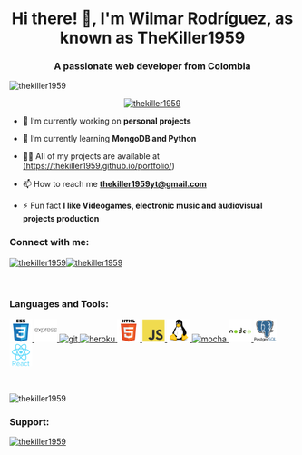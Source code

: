 <h1 align="center">Hi there! 👋, I'm Wilmar Rodríguez, as known as TheKiller1959</h1>
<h3 align="center">A passionate web developer from Colombia</h3>

<p align="left"> <img src="https://komarev.com/ghpvc/?username=thekiller1959&label=Profile%20views&color=0e75b6&style=flat" alt="thekiller1959" /> </p>

<p align="center"> <a href="https://github.com/ryo-ma/github-profile-trophy"><img src="https://github-profile-trophy.vercel.app/?username=thekiller1959&theme=onedark" alt="thekiller1959" /></a> </p>

- 🔭 I’m currently working on **personal projects**

- 🌱 I’m currently learning **MongoDB and Python**

- 👨‍💻 All of my projects are available at <a href="[https://thekiller1959.github.io/portfolio/](https://thekiller1959.github.io/portfolio/)" target="blank">(https://thekiller1959.github.io/portfolio/)</a>

- 📫 How to reach me **thekiller1959yt@gmail.com**

- ⚡ Fun fact **I like Videogames, electronic music and audiovisual projects production**

<h3 align="left">Connect with me:</h3>

<p align="left"><a href="https://twitter.com/thekiller1959" target="blank"><img align="center" src="https://raw.githubusercontent.com/rahuldkjain/github-profile-readme-generator/master/src/images/icons/Social/twitter.svg" alt="thekiller1959" height="30" width="40" /></a><a href="https://linkedin.com/in/thekiller1959" target="blank"><img align="center" src="https://raw.githubusercontent.com/rahuldkjain/github-profile-readme-generator/master/src/images/icons/Social/linked-in-alt.svg" alt="thekiller1959" height="30" width="40" /></a></p><br>

<h3 align="left">Languages and Tools:</h3>

<p align="left"> <a href="https://www.w3schools.com/css/" target="_blank" rel="noreferrer"> <img src="https://raw.githubusercontent.com/devicons/devicon/master/icons/css3/css3-original-wordmark.svg" alt="css3" width="40" height="40"/> </a> <a href="https://expressjs.com" target="_blank" rel="noreferrer"> <img src="https://raw.githubusercontent.com/devicons/devicon/master/icons/express/express-original-wordmark.svg" alt="express" width="40" height="40"/> </a> <a href="https://git-scm.com/" target="_blank" rel="noreferrer"> <img src="https://www.vectorlogo.zone/logos/git-scm/git-scm-icon.svg" alt="git" width="40" height="40"/> </a> <a href="https://heroku.com" target="_blank" rel="noreferrer"> <img src="https://www.vectorlogo.zone/logos/heroku/heroku-icon.svg" alt="heroku" width="40" height="40"/> </a> <a href="https://www.w3.org/html/" target="_blank" rel="noreferrer"> <img src="https://raw.githubusercontent.com/devicons/devicon/master/icons/html5/html5-original-wordmark.svg" alt="html5" width="40" height="40"/> </a> <a href="https://developer.mozilla.org/en-US/docs/Web/JavaScript" target="_blank" rel="noreferrer"> <img src="https://raw.githubusercontent.com/devicons/devicon/master/icons/javascript/javascript-original.svg" alt="javascript" width="40" height="40"/> </a> <a href="https://www.linux.org/" target="_blank" rel="noreferrer"> <img src="https://raw.githubusercontent.com/devicons/devicon/master/icons/linux/linux-original.svg" alt="linux" width="40" height="40"/> </a> <a href="https://mochajs.org" target="_blank" rel="noreferrer"> <img src="https://www.vectorlogo.zone/logos/mochajs/mochajs-icon.svg" alt="mocha" width="40" height="40"/> </a> <a href="https://nodejs.org" target="_blank" rel="noreferrer"> <img src="https://raw.githubusercontent.com/devicons/devicon/master/icons/nodejs/nodejs-original-wordmark.svg" alt="nodejs" width="40" height="40"/> </a> <a href="https://www.postgresql.org" target="_blank" rel="noreferrer"> <img src="https://raw.githubusercontent.com/devicons/devicon/master/icons/postgresql/postgresql-original-wordmark.svg" alt="postgresql" width="40" height="40"/> </a> <a href="https://reactjs.org/" target="_blank" rel="noreferrer"> <img src="https://raw.githubusercontent.com/devicons/devicon/master/icons/react/react-original-wordmark.svg" alt="react" width="40" height="40"/> </a> </p><br>

<p align="left"><img src="https://github-readme-stats.vercel.app/api/top-langs?username=thekiller1959&show_icons=true&locale=en&layout=compact&theme=onedark" alt="thekiller1959" /><br>

<h3>Support:</h3>

<p><a href="https://ko-fi.com/thekiller1959"> <img src="https://cdn.ko-fi.com/cdn/kofi3.png?v=3" height="50" width="210" alt="thekiller1959" /></a></p></p>
